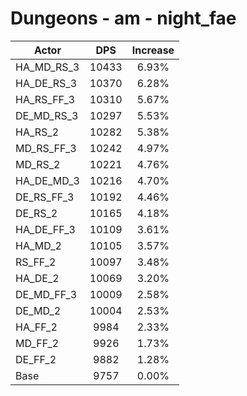 # Dungeons - am - night_fae
| Actor | DPS | Increase |
|---|:---:|:---:|
|HA_MD_RS_3|10433|6.93%|
|HA_DE_RS_3|10370|6.28%|
|HA_RS_FF_3|10310|5.67%|
|DE_MD_RS_3|10297|5.53%|
|HA_RS_2|10282|5.38%|
|MD_RS_FF_3|10242|4.97%|
|MD_RS_2|10221|4.76%|
|HA_DE_MD_3|10216|4.70%|
|DE_RS_FF_3|10192|4.46%|
|DE_RS_2|10165|4.18%|
|HA_DE_FF_3|10109|3.61%|
|HA_MD_2|10105|3.57%|
|RS_FF_2|10097|3.48%|
|HA_DE_2|10069|3.20%|
|DE_MD_FF_3|10009|2.58%|
|DE_MD_2|10004|2.53%|
|HA_FF_2|9984|2.33%|
|MD_FF_2|9926|1.73%|
|DE_FF_2|9882|1.28%|
|Base|9757|0.00%|
